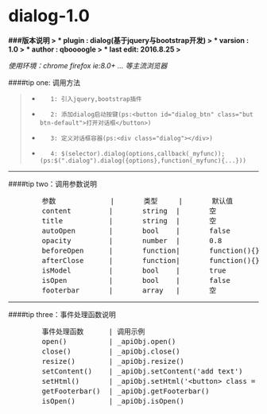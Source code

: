 # <big>dialog-1.0</big>  

<b>
###版本说明
> * plugin   : dialog(基于jquery与bootstrap开发)
> * varsion  : 1.0
> * author   : qboooogle
> * last edit: 2016.8.25
> 
</b>  



<em>使用环境：chrome firefox ie:8.0+ ... 等主流浏览器</em>  


####tip  one: 调用方法  
> *        1: 引入jquery,bootstrap插件
> *        2: 添加dialog启动按键(ps:<button id="dialog_btn" class="but btn-default">打开对话框</button>)
> *        3: 定义对话框容器(ps:<div class="dialog"></div>)
> *        4: $(selector).dialog(options,callback(_myfunc)); (ps:$(".dialog").dialog({options},function(_myfunc){...}))  

* * *  

####tip  two：调用参数说明  
<pre>
        参数             |       类型     |       默认值          |       含义
        content         |       string  |       空              |       对话框内容
        title           |       string  |       空              |       对话框标题
        autoOpen        |       bool    |       false           |       是否自动打开对话框
        opacity         |       number  |       0.8             |       对话框可见度
        beforeOpen      |       function|       function(){}    |       打开对话框前触发事件
        afterClose      |       function|       function(){}    |       关闭对话框后触发事件
        isModel         |       bool    |       true            |       是否为模态
        isOpen          |       bool    |       false           |       是否为打开状态
        footerbar       |       array   |       空              |       自定义按键
</pre>  

* * *  

####tip three：事件处理函数说明  
<pre>
        事件处理函数      | 调用示例                                                       |  含义                          
        open()          | _apiObj.open()                                                |  打开对话框                      
        close()         | _apiObj.close()                                               |  关闭对话框                      
        resize()        | _apiObj.resize()                                              |  对话框自动调整大小             
        setContent()    | _apiObj.setContent('add text')                                |  设置或增加对话框显示内容        
        setHtml()       | _apiObj.setHtml('&lt;button&gt; class = "btn" submit &lt;button&gt;")     |  设置对话框内html文本          
        getFooterbar()  | _apiObj.getFooterbar()                                        |  获取对话框按键                  
        isOpen()        | _apiObj.isOpen()                                              |  判断对话框是否为打开状态        
</pre>
